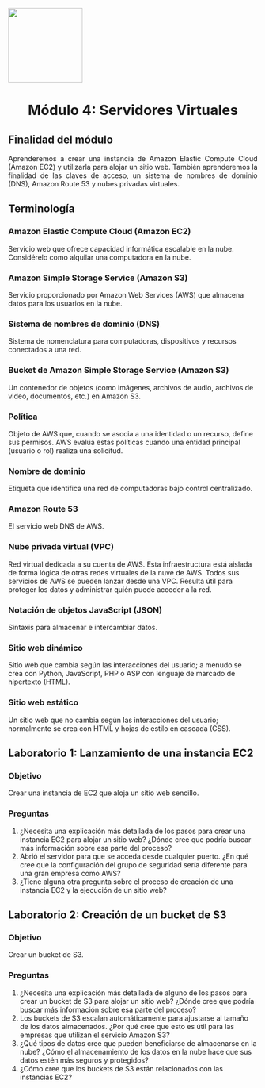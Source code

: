 <p align="left">
  <img src="https://semanadelcannabis.cayetano.edu.pe/assets/img/logo-upch.png" width="150">
  <h1 align="center">Módulo 4: Servidores Virtuales</h1>
</p>

## Finalidad del módulo
<p align="justify">
Aprenderemos a crear una instancia de Amazon Elastic Compute Cloud (Amazon EC2) y utilizarla para alojar un sitio web. También aprenderemos la finalidad de las claves de acceso, un sistema de nombres de dominio (DNS), Amazon Route 53 y nubes privadas virtuales.</p>

## Terminología
### Amazon Elastic Compute Cloud (Amazon EC2)
Servicio web que ofrece capacidad informática escalable en la nube. Considérelo como alquilar una computadora en la nube.

### Amazon Simple Storage Service (Amazon S3)
Servicio proporcionado por Amazon Web Services (AWS) que almacena datos para los usuarios en la nube.

### Sistema de nombres de dominio (DNS)
Sistema de nomenclatura para computadoras, dispositivos y recursos conectados a una red.

### Bucket de Amazon Simple Storage Service (Amazon S3)
Un contenedor de objetos (como imágenes, archivos de audio, archivos de video, documentos, etc.) en Amazon S3.

### Política
Objeto de AWS que, cuando se asocia a una identidad o un recurso, define sus permisos. AWS evalúa estas políticas cuando una entidad principal (usuario o rol) realiza una solicitud.

### Nombre de dominio
Etiqueta que identifica una red de computadoras bajo control centralizado.

### Amazon Route 53
El servicio web DNS de AWS.

### Nube privada virtual (VPC)
Red virtual dedicada a su cuenta de AWS. Esta infraestructura está aislada de forma lógica de otras redes virtuales de la nuve de AWS. Todos sus servicios de AWS se pueden lanzar desde una VPC. Resulta útil para proteger los datos y administrar quién puede acceder a la red.

### Notación de objetos JavaScript (JSON)
Sintaxis para almacenar e intercambiar datos.

### Sitio web dinámico
Sitio web que cambia según las interacciones del usuario; a menudo se crea con Python, JavaScript, PHP o ASP con lenguaje de marcado de hipertexto (HTML).

### Sitio web estático
Un sitio web que no cambia según las interacciones del usuario; normalmente se crea con HTML y hojas de estilo en cascada (CSS).

## Laboratorio 1: Lanzamiento de una instancia EC2
### Objetivo
Crear una instancia de EC2 que aloja un sitio web sencillo.
### Preguntas
1. ¿Necesita una explicación más detallada de los pasos para crear una instancia EC2 para alojar un sitio web? ¿Dónde cree que podría buscar más información sobre esa parte del proceso?
2. Abrió el servidor para que se acceda desde cualquier puerto. ¿En qué cree que la configuración del grupo de seguridad sería diferente para una gran empresa como AWS?
3. ¿Tiene alguna otra pregunta sobre el proceso de creación de una instancia EC2 y la ejecución de un sitio web?

## Laboratorio 2: Creación de un bucket de S3
### Objetivo
Crear un bucket de S3.
### Preguntas
1. ¿Necesita una explicación más detallada de alguno de los pasos para crear un bucket de S3 para alojar un sitio web? ¿Dónde cree que podría buscar más información sobre esa parte del proceso?
2. Los buckets de S3 escalan automáticamente para ajustarse al tamaño de los datos almacenados. ¿Por qué cree que esto es útil para las empresas que utilizan el servicio Amazon S3?
3. ¿Qué tipos de datos cree que pueden beneficiarse de almacenarse en la nube? ¿Cómo el almacenamiento de los datos en la nube hace que sus datos estén más seguros y protegidos? 
4. ¿Cómo cree que los buckets de S3 están relacionados con las instancias EC2?
